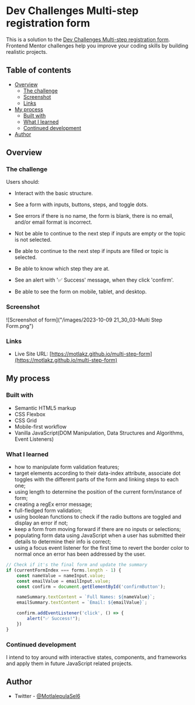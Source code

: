 # Dev Challenges Multi-step registration form

This is a solution to the [Dev Challenges Multi-step registration form](https://devchallenges.io/challenge/35). Frontend Mentor challenges help you improve your coding skills by building realistic projects.

## Table of contents

- [Overview](#overview)
  - [The challenge](#the-challenge)
  - [Screenshot](#screenshot)
  - [Links](#links)
- [My process](#my-process)
  - [Built with](#built-with)
  - [What I learned](#what-i-learned)
  - [Continued development](#continued-development)
- [Author](#author)

## Overview

### The challenge

Users should:

- Interact with the basic structure.

- See a form with inputs, buttons, steps, and toggle dots.

- See errors if there is no name, the form is blank, there is no email, and/or email format is incorrect.

- Not be able to continue to the next step if inputs are empty or the topic is not selected.

- Be able to continue to the next step if inputs are filled or topic is selected.

- Be able to know which step they are at.

- See an alert with '✅ Success' message, when they click 'confirm'.

- Be able to see the form on mobile, tablet, and desktop.

### Screenshot

![Screenshot of form]("/images/2023-10-09 21_30_03-Multi Step Form.png")

### Links

- Live Site URL: [https://motlakz.github.io/multi-step-form](https://motlakz.github.io/multi-step-form)

## My process

### Built with

- Semantic HTML5 markup
- CSS Flexbox
- CSS Grid
- Mobile-first workflow
- Vanilla JavaScript(DOM Manipulation, Data Structures and Algorithms, Event Listeners)

### What I learned

- how to manipulate form validation features;
- target elements according to their data-index attribute, associate dot toggles with the different parts of the form and linking steps to each one;
- using length to determine the position of the current form/instance of form;
- creating a regEx error message;
- full-fledged form validation;
- using boolean functions to check if the radio buttons are toggled and display an error if not;
- keep a form from moving forward if there are no inputs or selections;
- populating form data using JavaScript when a user has submitted their details to determine their info is correct;
- using a focus event listener for the first time to revert the border color to normal once an error has been addressed by the user.

```js
// Check if it's the final form and update the summary
if (currentFormIndex === forms.length - 1) {
    const nameValue = nameInput.value;
    const emailValue = emailInput.value;
    const confirm = document.getElementById('confirmButton');

    nameSummary.textContent = `Full Names: ${nameValue}`;
    emailSummary.textContent = `Email: ${emailValue}`;

    confirm.addEventListener('click', () => {
        alert("✅ Success!");
    })
}
```

### Continued development

I intend to toy around with interactive states, components, and frameworks and apply them in future JavaScript related projects.

## Author

- Twitter - [@MotlalepulaSel6](https://www.twitter.com/MotlalepulaSel6)
